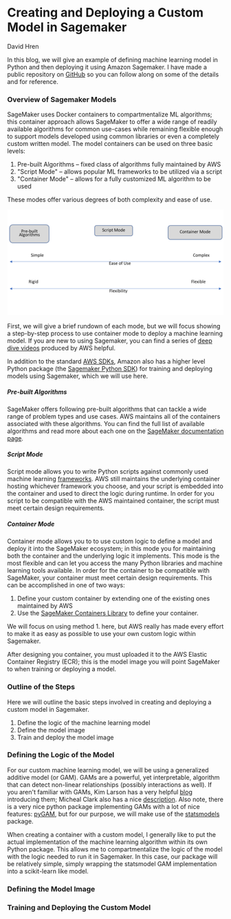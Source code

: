 # Creating and Deploying a Custom Model in Sagemaker
David Hren

In this blog, we will give an example of defining machine learning model in Python and then deploying it using Amazon Sagemaker. I have made a public repository on [GitHub](https://github.com/hrenski/custom-model-sagemaker) so you can follow along on some of the details and for reference.

### Overview of Sagemaker Models

SageMaker uses Docker containers to compartmentalize ML algorithms; this container approach allows SageMaker to offer a wide range of readily available algorithms for common use-cases while remaining flexible enough to support models developed using common libraries or even a completely custom written model. The model containers can be used on three basic levels:

1.	Pre-built Algorithms – fixed class of algorithms fully maintained by AWS
2.	"Script Mode" – allows popular ML frameworks to be utilized via a script 
3.	"Container Mode" – allows for a fully customized ML algorithm to be used

These modes offer various degrees of both complexity and ease of use. 

![AWS Model Modes](images/modes.png)

First, we will give a brief rundown of each mode, but we will focus showing a step-by-step process to use container mode to deploy a machine learning model. If you are new to using Sagemaker, you can find a series of [deep dive videos](https://www.youtube.com/playlist?list=PLhr1KZpdzukcOr_6j_zmSrvYnLUtgqsZz) produced by AWS helpful. 

In addition to the standard [AWS SDKs](https://aws.amazon.com/tools/), Amazon also has a higher level Python package (the [Sagemaker Python SDK](https://sagemaker.readthedocs.io/en/stable/#)) for training and deploying models using Sagemaker, which we will use here.

##### Pre-built Algorithms
SageMaker offers following pre-built algorithms that can tackle a wide range of problem types and use cases. AWS maintains all of the containers associated with these algorithms. You can find the full list of available algorithms and read more about each one on the [SageMaker documentation page](https://docs.aws.amazon.com/sagemaker/latest/dg/algos.html).

##### Script Mode
Script mode allows you to write Python scripts against commonly used machine learning [frameworks](https://sagemaker.readthedocs.io/en/stable/frameworks/index.html). AWS still maintains the underlying container hosting whichever framework you choose, and your script is embedded into the container and used to direct the logic during runtime. In order for you script to be compatible with the AWS maintained container, the script must meet certain design requirements.

##### Container Mode
Container mode allows you to to use custom logic to define a model and deploy it into the SageMaker ecosystem; in this mode you for maintaining both the container and the underlying logic it implements. This mode is the most flexible and can let you access the many Python libraries and machine learning tools available. In order for the container to be compatible with SageMaker, your container must meet certain design requirements. This can be accomplished in one of two ways:

1. Define your custom container by extending one of the existing ones maintained by AWS
2. Use the [SageMaker Containers Library](https://github.com/aws/sagemaker-training-toolkit) to define your container.

We will focus on using method 1. here, but AWS really has made every effort to make it as easy as possible to use your own custom logic within Sagemaker.

After designing you container, you must uploaded it to the AWS Elastic Container Registry (ECR); this is the model image you will point SageMaker to when training or deploying a model.

### Outline of the Steps

Here we will outline the basic steps involved in creating and deploying a custom model in Sagemaker. 

1. Define the logic of the machine learning model
2. Define the model image
3. Train and deploy the model image

### Defining the Logic of the Model

For our custom machine learning model, we will be using a generalized additive model (or GAM). GAMs are a powerful, yet interpretable, algorithm that can detect non-linear relationships (possibly interactions as well). If you aren't familiar with GAMs, Kim Larson has a very helpful [blog](https://multithreaded.stitchfix.com/blog/2015/07/30/gam/) introducing them; Micheal Clark also has a nice [description](https://m-clark.github.io/generalized-additive-models/preface.html). Also note, there is a very nice python package implementing GAMs with a lot of nice features: [pyGAM](https://pygam.readthedocs.io/en/latest/), but for our purpose, we will make use of the [statsmodels](https://www.statsmodels.org/stable/gam.html) package.

When creating a container with a custom model, I generally like to put the actual implementation of the machine learning algorithm within its own Python package. This allows me to compartmentalize the logic of the model with the logic needed to run it in Sagemaker. In this case, our package will be relatively simple, simply wrapping the statsmodel GAM implementation into a scikit-learn like model.

### Defining the Model Image

 

### Training and Deploying the Custom Model

